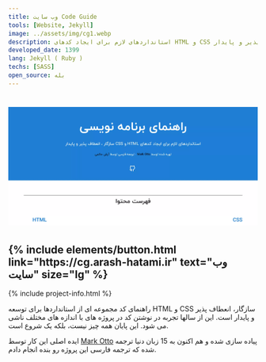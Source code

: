 ```yaml
---
title: وب سایت Code Guide
tools: [Website, Jekyll]
image: ../assets/img/cg1.webp
description: استانداردهای لازم برای ایجاد کدهای HTML و CSS سازگار ، انعطاف پذیر و پایدار
developed_date: 1399
lang: Jekyll ( Ruby )
techs: [SASS]
open_source: بله
---
```


<h1 class="center">
<img src="../assets/img/cg1.webp"/>
</h1>

<h2 class="center">
{% include elements/button.html link="https://cg.arash-hatami.ir" text="وب سایت" size="lg" %}
</h2>

{% include project-info.html %}

راهنمای کد مجموعه ای از استانداردها برای توسعه HTML و CSS سازگار، انعطاف پذیر و پایدار است. این از سالها تجربه در نوشتن کد در پروژه های با اندازه های مختلف ناشی می شود. این پایان همه چیز نیست، بلکه یک شروع است.

ایده اصلی این کار توسط [Mark Otto](https://github.com/mdo) پیاده سازی شده و هم اکنون به 15 زبان دنیا ترجمه شده که ترجمه فارسی این پروژه رو بنده انجام دادم.
